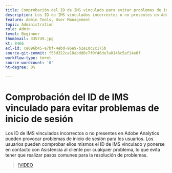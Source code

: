 ```yaml
---
title: Comprobación del ID de IMS vinculado para evitar problemas de inicio de sesión
description: Los ID de IMS vinculados incorrectos o no presentes en Adobe Analytics pueden provocar problemas de inicio de sesión para los usuarios. Los usuarios pueden comprobar ellos mismos el ID de IMS vinculado y ponerse en contacto con Asistencia al cliente por cualquier problema, lo que evita tener que realizar pasos comunes para la resolución de problemas.
feature: Admin Tools, User Management
topic: Administration
role: Admin
level: Beginner
thumbnail: 335749.jpg
kt: 8466
exl-id: ce096b45-a7bf-4ebd-96e9-b2e10c2c175b
source-git-commit: f53d322ca18abdd0c7f0f46de7a0146c5af14e6f
workflow-type: tm+mt
source-wordcount: '0'
ht-degree: 0%

---
```


# Comprobación del ID de IMS vinculado para evitar problemas de inicio de sesión

Los ID de IMS vinculados incorrectos o no presentes en Adobe Analytics pueden provocar problemas de inicio de sesión para los usuarios. Los usuarios pueden comprobar ellos mismos el ID de IMS vinculado y ponerse en contacto con Asistencia al cliente por cualquier problema, lo que evita tener que realizar pasos comunes para la resolución de problemas.


>[!VIDEO](https://video.tv.adobe.com/v/335749/?quality=12&learn=on)
